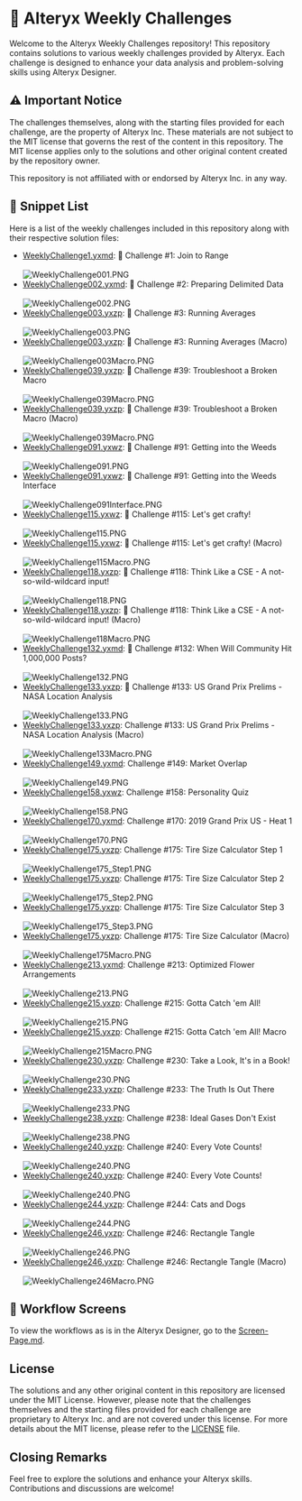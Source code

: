# 🧩 Alteryx Weekly Challenges

Welcome to the Alteryx Weekly Challenges repository! This repository contains solutions to various weekly challenges provided by Alteryx. Each challenge is designed to enhance your data analysis and problem-solving skills using Alteryx Designer.

## ⚠️ Important Notice

The challenges themselves, along with the starting files provided for each challenge, are the property of Alteryx Inc. These materials are not subject to the MIT license that governs the rest of the content in this repository. The MIT license applies only to the solutions and other original content created by the repository owner.

This repository is not affiliated with or endorsed by Alteryx Inc. in any way.

## 📂 Snippet List

Here is a list of the weekly challenges included in this repository along with their respective solution files:
- [WeeklyChallenge1.yxmd](Workflow-Files/WeeklyChallenge001.yxmd): 📌 Challenge #1: Join to Range
<br><br> ![WeeklyChallenge001.PNG](Workflow-Screens/WeeklyChallenge001.PNG)
- [WeeklyChallenge002.yxmd](Workflow-Files/WeeklyChallenge002.yxmd): 📌 Challenge #2: Preparing Delimited Data
<br><br> ![WeeklyChallenge002.PNG](Workflow-Screens/WeeklyChallenge002.PNG)
- [WeeklyChallenge003.yxzp](Workflow-Files/WeeklyChallenge003.yxzp): 📌 Challenge #3: Running Averages
<br><br> ![WeeklyChallenge003.PNG](Workflow-Screens/WeeklyChallenge003.PNG)
- [WeeklyChallenge003.yxzp](Workflow-Files/WeeklyChallenge003.yxzp): 📌 Challenge #3: Running Averages (Macro)
<br><br> ![WeeklyChallenge003Macro.PNG](Workflow-Screens/WeeklyChallenge003Macro.PNG)
- [WeeklyChallenge039.yxzp](Workflow-Files/WeeklyChallenge039.yxzp): 📌 Challenge #39: Troubleshoot a Broken Macro
<br><br> ![WeeklyChallenge039Macro.PNG](Workflow-Screens/WeeklyChallenge039.PNG)
- [WeeklyChallenge039.yxzp](Workflow-Files/WeeklyChallenge039.yxzp): 📌 Challenge #39: Troubleshoot a Broken Macro (Macro)
<br><br> ![WeeklyChallenge039Macro.PNG](Workflow-Screens/WeeklyChallenge039Macro.PNG)
- [WeeklyChallenge091.yxwz](Workflow-Files/WeeklyChallenge091.yxwz): 📌 Challenge #91: Getting into the Weeds
<br><br> ![WeeklyChallenge091.PNG](Workflow-Screens/WeeklyChallenge091.PNG)
- [WeeklyChallenge091.yxwz](Workflow-Files/WeeklyChallenge091.yxwz): 📌 Challenge #91: Getting into the Weeds Interface
<br><br> ![WeeklyChallenge091Interface.PNG](Workflow-Screens/WeeklyChallenge091Interface.PNG)
- [WeeklyChallenge115.yxwz](Workflow-Files/WeeklyChallenge115.yxwz): 📌 Challenge #115: Let's get crafty!
<br><br> ![WeeklyChallenge115.PNG](Workflow-Screens/WeeklyChallenge115.PNG)
- [WeeklyChallenge115.yxwz](Workflow-Files/WeeklyChallenge115.yxwz): 📌 Challenge #115: Let's get crafty! (Macro)
<br><br> ![WeeklyChallenge115Macro.PNG](Workflow-Screens/WeeklyChallenge115Macro.PNG)
- [WeeklyChallenge118.yxzp](Workflow-Files/WeeklyChallenge118.yxwz): 📌 Challenge #118: Think Like a CSE - A not-so-wild-wildcard input!
<br><br> ![WeeklyChallenge118.PNG](Workflow-Screens/WeeklyChallenge118.PNG)
- [WeeklyChallenge118.yxzp](Workflow-Files/WeeklyChallenge118.yxwz): 📌 Challenge #118: Think Like a CSE - A not-so-wild-wildcard input! (Macro)
<br><br> ![WeeklyChallenge118Macro.PNG](Workflow-Screens/WeeklyChallenge118Macro.PNG)
- [WeeklyChallenge132.yxmd](Workflow-Files/WeeklyChallenge132.yxmd): 📌 Challenge #132: When Will Community Hit 1,000,000 Posts?
<br><br> ![WeeklyChallenge132.PNG](Workflow-Screens/WeeklyChallenge132.PNG)
- [WeeklyChallenge133.yxzp](Workflow-Files/WeeklyChallenge133.yxzp): 📌 Challenge #133: US Grand Prix Prelims - NASA Location Analysis
<br><br> ![WeeklyChallenge133.PNG](Workflow-Screens/WeeklyChallenge133.PNG)
- [WeeklyChallenge133.yxzp](Workflow-Files/WeeklyChallenge133.yxzp): Challenge #133: US Grand Prix Prelims - NASA Location Analysis (Macro)
<br><br> ![WeeklyChallenge133Macro.PNG](Workflow-Screens/WeeklyChallenge133Macro.PNG)
- [WeeklyChallenge149.yxmd](Workflow-Files/WeeklyChallenge149.yxmd): Challenge #149: Market Overlap
<br><br> ![WeeklyChallenge149.PNG](Workflow-Screens/WeeklyChallenge149.PNG)
- [WeeklyChallenge158.yxwz](Workflow-Files/WeeklyChallenge158.yxwz): Challenge #158: Personality Quiz
<br><br> ![WeeklyChallenge158.PNG](Workflow-Screens/WeeklyChallenge158.PNG)
- [WeeklyChallenge170.yxmd](Workflow-Files/WeeklyChallenge170): Challenge #170: 2019 Grand Prix US - Heat 1
<br><br> ![WeeklyChallenge170.PNG](Workflow-Screens/WeeklyChallenge170.PNG)
- [WeeklyChallenge175.yxzp](Workflow-Files/WeeklyChallenge175.yxzp): Challenge #175: Tire Size Calculator Step 1
<br><br> ![WeeklyChallenge175_Step1.PNG](Workflow-Screens/WeeklyChallenge175Step1.PNG)
- [WeeklyChallenge175.yxzp](Workflow-Files/WeeklyChallenge175.yxzp): Challenge #175: Tire Size Calculator Step 2
<br><br> ![WeeklyChallenge175_Step2.PNG](Workflow-Screens/WeeklyChallenge175Step2.PNG)
- [WeeklyChallenge175.yxzp](Workflow-Files/WeeklyChallenge175.yxzp): Challenge #175: Tire Size Calculator Step 3
<br><br> ![WeeklyChallenge175_Step3.PNG](Workflow-Screens/WeeklyChallenge175Step3.PNG)
- [WeeklyChallenge175.yxzp](Workflow-Files/WeeklyChallenge175.yxzp): Challenge #175: Tire Size Calculator (Macro)
<br><br> ![WeeklyChallenge175Macro.PNG](Workflow-Screens/WeeklyChallenge175Macro.PNG)
- [WeeklyChallenge213.yxmd](Workflow-Files/WeeklyChallenge213.yxmd): Challenge #213: Optimized Flower Arrangements
<br><br> ![WeeklyChallenge213.PNG](Workflow-Screens/WeeklyChallenge213.PNG)
- [WeeklyChallenge215.yxzp](Workflow-Files/WeeklyChallenge215.yxzp): Challenge #215: Gotta Catch 'em All!
<br><br> ![WeeklyChallenge215.PNG](Workflow-Screens/WeeklyChallenge215.PNG)
- [WeeklyChallenge215.yxzp](Workflow-Files/WeeklyChallenge215.yxzp): Challenge #215: Gotta Catch 'em All! Macro
<br><br> ![WeeklyChallenge215Macro.PNG](Workflow-Screens/WeeklyChallenge215Macro.PNG)
- [WeeklyChallenge230.yxzp](Workflow-Files/WeeklyChallenge230.yxzp): Challenge #230: Take a Look, It's in a Book!
<br><br> ![WeeklyChallenge230.PNG](Workflow-Screens/WeeklyChallenge230.PNG)
- [WeeklyChallenge233.yxzp](Workflow-Files/WeeklyChallenge233.yxzp): Challenge #233: The Truth Is Out There
<br><br> ![WeeklyChallenge233.PNG](Workflow-Screens/WeeklyChallenge233.PNG)
- [WeeklyChallenge238.yxzp](Workflow-Files/WeeklyChallenge238.yxzp): Challenge #238: Ideal Gases Don't Exist
<br><br> ![WeeklyChallenge238.PNG](Workflow-Screens/WeeklyChallenge238.PNG)
- [WeeklyChallenge240.yxzp](Workflow-Files/WeeklyChallenge240.yxzp): Challenge #240: Every Vote Counts!
<br><br> ![WeeklyChallenge240.PNG](Workflow-Screens/WeeklyChallenge240.PNG)
- [WeeklyChallenge240.yxzp](Workflow-Files/WeeklyChallenge240.yxzp): Challenge #240: Every Vote Counts!
<br><br> ![WeeklyChallenge240.PNG](Workflow-Screens/WeeklyChallenge240Macro.PNG)
- [WeeklyChallenge244.yxzp](Workflow-Files/WeeklyChallenge244.yxzp): Challenge #244: Cats and Dogs
<br><br> ![WeeklyChallenge244.PNG](Workflow-Screens/WeeklyChallenge244.PNG)
- [WeeklyChallenge246.yxzp](Workflow-Files/WeeklyChallenge246.yxwz): Challenge #246: Rectangle Tangle
<br><br> ![WeeklyChallenge246.PNG](Workflow-Screens/WeeklyChallenge246.PNG)
- [WeeklyChallenge246.yxzp](Workflow-Files/WeeklyChallenge246.yxwz): Challenge #246: Rectangle Tangle (Macro)
<br><br> ![WeeklyChallenge246Macro.PNG](Workflow-Screens/WeeklyChallenge246Macro.PNG)

## 📝 Workflow Screens

To view the workflows as is in the Alteryx Designer, go to the [Screen-Page.md](Workflow-Screens/Screen-Page.md).

## License
The solutions and any other original content in this repository are licensed under the MIT License. However, please note that the challenges themselves and the starting files provided for each challenge are proprietary to Alteryx Inc. and are not covered under this license. For more details about the MIT license, please refer to the [LICENSE](LICENSE) file.

## Closing Remarks

Feel free to explore the solutions and enhance your Alteryx skills. Contributions and discussions are welcome!
